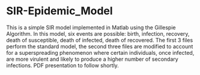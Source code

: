 # SIR-Epidemic_Model
This is a simple SIR model implemented in Matlab using the Gillespie Algorithm. In this model, six events are possible: birth, infection, recovery, death of susceptible, death of infected, death of recovered. The first 3 files perform the standard model, the second three files are modified to account for a superspreading phenomenon where certain individuals, once infected, are more virulent and likely to produce a higher number of secondary infections. PDF presentation to follow shortly. 
